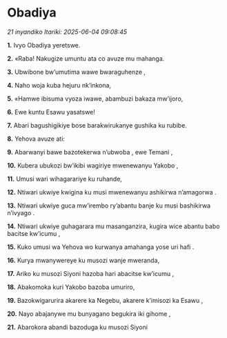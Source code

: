# Obadiya
*21 inyandiko*
*Itariki: 2025-06-04 09:08:45*

**1.** Ivyo Obadiya yeretswe.

**2.** «Raba! Nakugize umuntu ata co avuze mu mahanga.

**3.** Ubwibone bw’umutima wawe bwaraguhenze ,

**4.** Naho woja kuba hejuru nk’inkona,

**5.** «Hamwe ibisuma vyoza iwawe, abambuzi bakaza mw’ijoro,

**6.** Ewe kuntu Esawu yasatswe!

**7.** Abari bagushigikiye bose barakwirukanye gushika ku rubibe.

**8.** Yehova avuze ati:

**9.** Abarwanyi bawe bazotekerwa n’ubwoba , ewe Temani ,

**10.** Kubera ubukozi bw’ikibi wagiriye mwenewanyu Yakobo ,

**11.** Umusi wari wihagarariye ku ruhande,

**12.** Ntiwari ukwiye kwigina ku musi mwenewanyu ashikirwa n’amagorwa .

**13.** Ntiwari ukwiye guca mw’irembo ry’abantu banje ku musi bashikirwa n’ivyago .

**14.** Ntiwari ukwiye guhagarara mu masanganzira, kugira wice abantu babo bacitse kw’icumu ,

**15.** Kuko umusi wa Yehova wo kurwanya amahanga yose uri hafi .

**16.** Kurya mwanywereye ku musozi wanje mweranda,

**17.** Ariko ku musozi Siyoni hazoba hari abacitse kw’icumu ,

**18.** Abakomoka kuri Yakobo bazoba umuriro,

**19.** Bazokwigarurira akarere ka Negebu, akarere k’imisozi ka Esawu ,

**20.** Nayo abajanywe mu bunyagano begukira iki gihome ,

**21.** Abarokora abandi bazoduga ku musozi Siyoni

